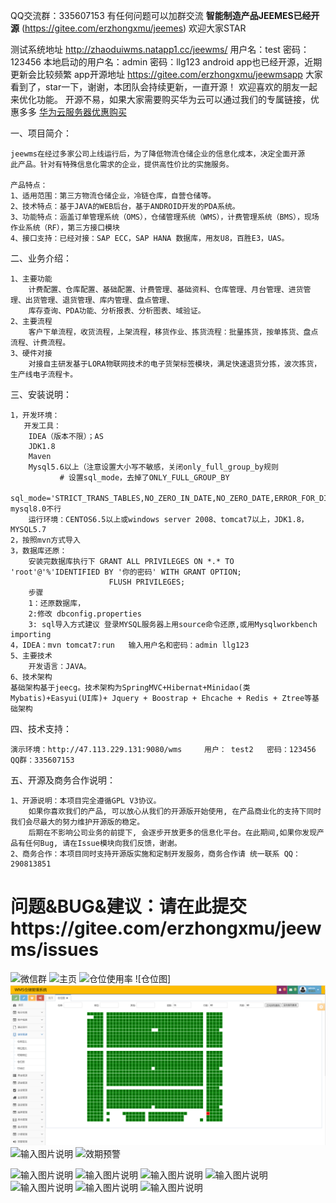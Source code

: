 
QQ交流群：335607153  有任何问题可以加群交流 
 **智能制造产品JEEMES已经开源**  (https://gitee.com/erzhongxmu/jeemes) 欢迎大家STAR
 
测试系统地址 http://zhaoduiwms.natapp1.cc/jeewms/  用户名：test  密码：123456 本地启动的用户名：admin 密码：llg123
android app也已经开源，近期更新会比较频繁 app开源地址  https://gitee.com/erzhongxmu/jeewmsapp
大家看到了，star一下，谢谢，本团队会持续更新，一直开源！
欢迎喜欢的朋友一起来优化功能。
开源不易，如果大家需要购买华为云可以通过我们的专属链接，优惠多多 [华为云服务器优惠购买](https://account.huaweicloud.com/obmgr/invitation/invitation.html?bpName=0000000100000002F529029E50A53299E1C24B9DC20691B285756AA52DA030F9E7013E8FF7E22C3EFF074BF9586E43C07842F8F96D38EC45878383D1D406B2F7341FC7D6635CED56&inviteCode=0000000100000002FC491B524CF3FDCE52F12DFD3BB98C8AB2DD5D05BA2CCD464D69E4293D91369A&bindType=1&isDefault=1)

一、项目简介：
     
    jeewms在经过多家公司上线运行后，为了降低物流仓储企业的信息化成本，决定全面开源
    此产品。针对有特殊信息化需求的企业，提供高性价比的实施服务。

    产品特点：
    1、适用范围：第三方物流仓储企业，冷链仓库，自营仓储等。
    2、技术特点：基于JAVA的WEB后台，基于ANDROID开发的PDA系统。
    3、功能特点：涵盖订单管理系统（OMS），仓储管理系统（WMS），计费管理系统（BMS），现场作业系统（RF），第三方接口模块
    4、接口支持：已经对接：SAP ECC，SAP HANA 数据库，用友U8，百胜E3，UAS。

二、业务介绍：    

    1、主要功能
        计费配置、仓库配置、基础配置、计费管理、基础资料、仓库管理、月台管理、进货管理、出货管理、退货管理、库内管理、盘点管理、
        库存查询、PDA功能、分析报表、分析图表、域验证。
    2、主要流程
        客户下单流程，收货流程，上架流程，移货作业、拣货流程：批量拣货，按单拣货、盘点流程、计费流程。
    3、硬件对接
        对接自主研发基于LORA物联网技术的电子货架标签模块，满足快速退货分拣，波次拣货，生产线电子流程卡。

三、安装说明：
  
    1，开发环境：
       开发工具：
		IDEA（版本不限）；AS
		JDK1.8
		Maven
		Mysql5.6以上（注意设置大小写不敏感，关闭only_full_group_by规则  
               # 设置sql_mode，去掉了ONLY_FULL_GROUP_BY
               sql_mode='STRICT_TRANS_TABLES,NO_ZERO_IN_DATE,NO_ZERO_DATE,ERROR_FOR_DIVISION_BY_ZERO,NO_ENGINE_SUBSTITUTION'），mysql8.0不行
		运行环境：CENTOS6.5以上或windows server 2008、tomcat7以上，JDK1.8， MYSQL5.7
    2，按照mvn方式导入
    3，数据库还原：
        安装完数据库执行下 GRANT ALL PRIVILEGES ON *.* TO 'root'@'%'IDENTIFIED BY '你的密码' WITH GRANT OPTION;
                          FLUSH PRIVILEGES;     
        步骤 
        1：还原数据库，
        2:修改 dbconfig.properties
        3: sql导入方式建议 登录MYSQL服务器上用source命令还原,或用Mysqlworkbench importing
    4，IDEA：mvn tomcat7:run   输入用户名和密码：admin llg123
    5、主要技术
        开发语言：JAVA。
    6、技术架构
	基础架构基于jeecg。技术架构为SpringMVC+Hibernat+Minidao(类Mybatis)+Easyui(UI库)+ Jquery + Boostrap + Ehcache + Redis + Ztree等基础架构
	
四、技术支持：

    演示环境：http://47.113.229.131:9080/wms     用户： test2   密码：123456
    QQ群：335607153    
   
五、开源及商务合作说明：

    1、开源说明：本项目完全遵循GPL V3协议。
        如果你喜欢我们的产品, 可以放心从我们的开源版开始使用, 在产品商业化的支持下同时我们会尽最大的努力维护开源版的稳定。
        后期在不影响公司业务的前提下, 会逐步开放更多的信息化平台。在此期间,如果你发现产品有任何Bug, 请在Issue模块向我们反馈，谢谢。
    2、商务合作：本项目同时支持开源版实施和定制开发服务，商务合作请 统一联系 QQ：290813851

# 问题&BUG&建议：请在此提交https://gitee.com/erzhongxmu/jeewms/issues

![微信群](https://images.gitee.com/uploads/images/2021/0513/111753_11c28c2a_544004.jpeg "LTWLLMX_HYFTX8VAPZC~QF4.jpg")
![主页](https://images.gitee.com/uploads/images/2018/1014/235739_2c29bbbf_544004.png "wmshome.png")
![仓位使用率](https://images.gitee.com/uploads/images/2018/1015/000747_4eafc335_544004.png "cwsyl.png")
![仓位图]![输入图片说明](%E4%BB%93%E4%BD%8D%E5%9B%BE.png)
![输入图片说明](https://images.gitee.com/uploads/images/2018/1015/000813_bab8d35c_544004.png "ccsl.png")
![效期预警](https://images.gitee.com/uploads/images/2018/1015/000823_c5a982fe_544004.png "xqyj.png")

![输入图片说明](https://images.gitee.com/uploads/images/2018/1016/070614_dad8bb5b_544004.png "ysd.png")
![输入图片说明](https://images.gitee.com/uploads/images/2018/1016/070625_7ab42b77_544004.png "货品ID.png")
![输入图片说明](https://images.gitee.com/uploads/images/2018/1016/070641_343c5b31_544004.png "拣货单.png")
![输入图片说明](https://images.gitee.com/uploads/images/2018/1015/000843_92d44144_544004.png "Screenshot_2018-10-15-00-07-03-907_com.jeewms.www.png")
![输入图片说明](https://images.gitee.com/uploads/images/2018/1015/000857_ad7d16dc_544004.png "Screenshot_2018-10-15-00-03-11-011_com.jeewms.www.png")
![输入图片说明](https://images.gitee.com/uploads/images/2018/1015/000906_e439bf3f_544004.png "Screenshot_2018-10-15-00-03-34-019_com.jeewms.www.png")
![输入图片说明](https://images.gitee.com/uploads/images/2018/1015/000914_a6078e90_544004.png "Screenshot_2018-10-15-00-04-17-626_com.jeewms.www.png")
